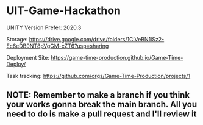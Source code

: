 # UIT-Game-Hackathon
UNITY Version Prefer: 2020.3

Storage: https://drive.google.com/drive/folders/1CiVeBN1lSz2-Ec6eDB9NT8pVgGM-cZT6?usp=sharing

Deployment Site: https://game-time-production.github.io/Game-Time-Deploy/ 

Task tracking: https://github.com/orgs/Game-Time-Production/projects/1
## NOTE: Remember to make a branch if you think your works gonna break the main branch. All you need to do is make a pull request and I'll review it 
